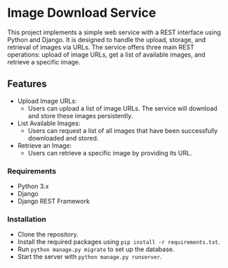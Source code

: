 # Image Download Service

This project implements a simple web service with a REST interface using Python and Django. It is designed to handle the upload, storage, and retrieval of images via URLs. The service offers three main REST operations: upload of image URLs, get a list of available images, and retrieve a specific image.

## Features

- Upload Image URLs:
  - Users can upload a list of image URLs. The service will download and store these images persistently.
- List Available Images:
  - Users can request a list of all images that have been successfully downloaded and stored.
- Retrieve an Image:
  - Users can retrieve a specific image by providing its URL.

### Requirements

- Python 3.x
- Django
- Django REST Framework

### Installation

- Clone the repository.
- Install the required packages using `pip install -r requirements.txt`.
- Run `python manage.py migrate` to set up the database.
- Start the server with `python manage.py runserver`.

